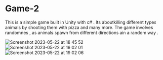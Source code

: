 # Game-2
This is a simple game built in Unity with c# . Its aboutkilling  different types animals by shooting them with pizza and many more. 
The game involves randomnes , as animals spawn from different directions ain a random way .

![Screenshot 2023-05-22 at 18 45 52](https://github.com/KatoStevenMubiru/Game-2/assets/107347178/b8b46806-ac1f-4748-8ec5-5ac5bd27e45e)
![Screenshot 2023-05-22 at 19 02 01](https://github.com/KatoStevenMubiru/Game-2/assets/107347178/a7f7ed3e-c531-4f63-a7d5-36f743872265)
![Screenshot 2023-05-22 at 19 02 06](https://github.com/KatoStevenMubiru/Game-2/assets/107347178/d3655913-9610-446b-a5e8-b35e2c7ab439)
